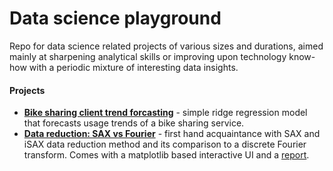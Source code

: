 Data science playground
===
Repo for data science related projects of various sizes and durations, aimed mainly at sharpening analytical skills or improving upon technology know-how with a periodic mixture of interesting data insights.

#### Projects
- **[Bike sharing client trend forcasting]** - simple ridge regression model that forecasts usage trends of a bike sharing service. 
- **[Data reduction: SAX vs Fourier]** - first hand acquaintance with SAX and iSAX data reduction method and its comparison to a discrete Fourier transform. Comes with a matplotlib based interactive UI and a [report].


[Bike sharing client trend forcasting]: <https://github.com/nyxcalamity/data-science-playground/tree/master/forecasting>
[Data reduction: SAX vs Fourier]: <https://github.com/nyxcalamity/data-science-playground/tree/master/isax>
[report]: <https://github.com/nyxcalamity/data-science-playground/blob/master/isax/report/sax-acquaintance.pdf>